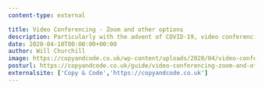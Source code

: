 ```yaml
---
content-type: external

title: Video Conferencing - Zoom and other options
description: Particularly with the advent of COVID-19, video conferencing is becoming nearly indispensable. We have a look at the various options.
date: 2020-04-10T00:00:00+00:00
author: Will Churchill
image: https://copyandcode.co.uk/wp-content/uploads/2020/04/video-conferencing.jpg
posturl: https://copyandcode.co.uk/guide/video-conferencing-zoom-and-other-options/
externalsite: ['Copy & Code','https://copyandcode.co.uk']
---
```


